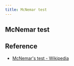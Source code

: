 ```yaml
---
title: McNemar test
---
```


## McNemar test


## Reference
* [McNemar's test \- Wikipedia](https://en.wikipedia.org/wiki/McNemar%27s_test)
